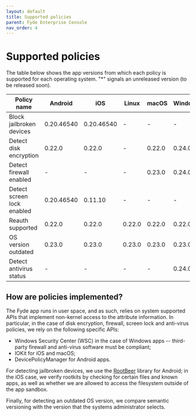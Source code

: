 ```yaml
---
layout: default
title: Supported policies
parent: Fyde Enterprise Console
nav_order: 4
---
```

# Supported policies

The table below shows the app versions from which each policy is supported for each operating system. "*" signals an unreleased version (to be released soon).

| Policy name                | Android    | iOS        | Linux  | macOS  | Windows |
|----------------------------|------------|------------|--------|--------|---------|
| Block jailbroken devices   | 0.20.46540 | 0.20.46540 | -      | -      | -       |
| Detect disk encryption     | 0.22.0     | 0.22.0     | -      | 0.22.0 | 0.24.0* |
| Detect firewall enabled    | -          | -          | -      | 0.23.0 | 0.24.0* |
| Detect screen lock enabled | 0.20.46540 | 0.11.10    | -      | -      | -       |
| Reauth supported           | 0.22.0     | 0.22.0     | 0.22.0 | 0.22.0 | 0.22.0  |
| OS version outdated        | 0.23.0     | 0.23.0     | 0.23.0 | 0.23.0 | 0.23.0  |
| Detect antivirus status    | -          | -          | -      | -      | 0.24.0* |

## How are policies implemented?

The Fyde app runs in user space, and as such, relies on system supported APIs that implement non-kernel access to the attribute information. In particular, in the case of disk encryption, firewall, screen lock and anti-virus policies, we rely on the following specific APIs:

* Windows Security Center (WSC) in the case of Windows apps -- third-party firewall and anti-virus software must be compliant;
* IOKit for iOS and macOS;
* DevicePolicyManager for Android apps.

For detecting jailbroken devices, we use the [RootBeer](https://github.com/scottyab/rootbeer) library for Android; in the iOS case, we verify rootkits by checking for certain files and known apps, as well as whether we are allowed to access the filesystem outside of the app sandbox.

Finally, for detecting an outdated OS version, we compare semantic versioning with the version that the systems administrator selects.
